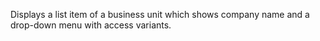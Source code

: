 Displays a list item of a business unit which shows company name and a drop-down menu with access variants.
